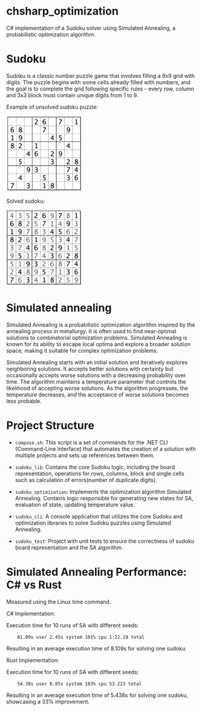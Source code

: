 # chsharp_optimization

C# implementation of a Sudoku solver using Simulated Annealing, a probabilistic optimization algorithm. 

# Sudoku

Sudoku is a classic number puzzle game that involves filling a 9x9 grid with digits. The puzzle begins with some cells already filled with numbers, and the goal is to complete the grid following specific rules - every row, column and 3x3 block must contain unique digits from 1 to 9.

<!-- ![Example of unsolved sudoku](unsolved.png) -->
Example of unsolved sudoku puzzle:
<p><img src="./imgs/unsolved.png" width="200" height="200"></p>

Solved sudoku:
<p><img src="./imgs/solved.png" width="200" height="200"></p>
<!-- ![Example of unsolved sudoku](solved.png) -->

# Simulated annealing

Simulated Annealing is a probabilistic optimization algorithm inspired by the annealing process in metallurgy. It is often used to find near-optimal solutions to combinatorial optimization problems. Simulated Annealing is known for its ability to escape local optima and explore a broader solution space, making it suitable for complex optimization problems.

Simulated Annealing starts with an initial solution and iteratively explores neighboring solutions. It accepts better solutions with certainty but occasionally accepts worse solutions with a decreasing probability over time. The algorithm maintains a temperature parameter that controls the likelihood of accepting worse solutions. As the algorithm progresses, the temperature decreases, and the acceptance of worse solutions becomes less probable.

# Project Structure

- `compose.sh`: This script is a set of commands for the .NET CLI (Command-Line Interface) that automates the creation of a solution with multiple projects and sets up references between them.

- `sudoku_lib`: Contains the core Sudoku logic, including the board representation, operations for rows, columns, block and single cells such as calculation of errors(number of duplicate digits).

- `sudoku_optimization`: Implements the optimization algorithm Simulated Annealing. Contains logic responsible for generating new states for SA, evaluation of state, updating temperature value.

- `sudoku_cli`: A console application that utilizes the core Sudoku and optimization libraries to solve Sudoku puzzles using Simulated Annealing.

- `sudoku_test`: Project with unit tests to ensure the correctness of sudoku board representation and the SA algorithm.


# Simulated Annealing Performance: C# vs Rust

Measured using the Linux time command.

C# Implementation:

Execution time for 10 runs of SA with different seeds:

        81.09s user 2.45s system 101% cpu 1:22.19 total
Resulting in an average execution time of 8.109s for solving one sudoku.

Rust Implementation:

Execution time for 10 runs of SA with different seeds:

        54.38s user 0.85s system 103% cpu 53.223 total
Resulting in an average execution time of 5.438s for solving one sudoku, showcasing a 33% improvement.
